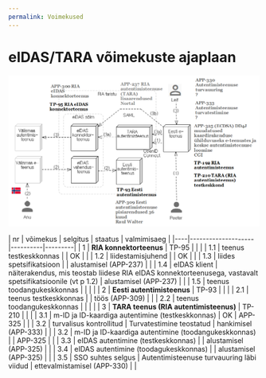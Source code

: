 ```yaml
---
permalink: Voimekused
---
```


# eIDAS/TARA võimekuste ajaplaan

<img src='img/PLAAN-1.PNG' style='width: 800px;'>

| nr | võimekus | selgitus | staatus | valmimisaeg |
|----|--------------------|----------|---------|
| 1  | __RIA konnektorteenus__ | TP-95 |         |    |
| 1.1  | teenus testkeskkonnas |       | OK |    |
| 1.2  | liidestamisjuhend |           | OK  |    |
| 1.3  | liides spetsifikatsioon |     | alustamisel (APP-237) |    |
| 1.4  | eIDAS klient            | näiterakendus, mis teostab liidese RIA eIDAS konnektorteenusega, vastavalt spetsifikatsioonile (vt p 1.2) | alustamisel (APP-237) |    |
| 1.5  | teenus toodangukeskkonnas |     |    |    |
| 2    | __Eesti autentimisteenus__ | TP-93 |     |    |
| 2.1  | teenus testkeskkonnas   |   | töös (APP-309) |    |
| 2.2  | teenus toodangukeskkonnas |   |     |    |
| 3    | __TARA teenus (RIA autentimisteenus)__ | TP-210 |  |    |
| 3.1  | m-ID ja ID-kaardiga autentimine (testkeskkonnas) | OK  | APP-325 |    |
| 3.2  | turvalisus kontrollitud | Turvatestimine teostatud | hankimisel (APP-333) |    |
| 3.2  | m-ID ja ID-kaardiga autentimine (toodangukeskkonnas) |   | APP-325 |    |
| 3.3  | eIDAS autentimine (testkeskkonnas) |   | alustamisel (APP-325) |    |
| 3.4  | eIDAS autentimine (toodagukeskkonnas) |   | alustamisel (APP-325) |    |
| 3.5  | SSO suhtes selgus | Autentimisteenuse turvauuring läbi viidud | ettevalmistamisel (APP-330) |    |
